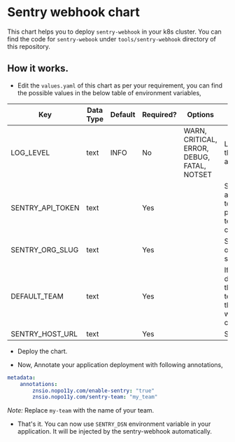# Sentry webhook chart

This chart helps you to deploy `sentry-webhook` in your k8s cluster. You can find the code for `sentry-webook` under `tools/sentry-webhook` directory of this repository.

## How it works.

* Edit the `values.yaml` of this chart as per your requirement, you can find the possible values in the below table of environment variables,

| Key              | Data Type | Default | Required? | Options                                     | Usage                                                                  |
|------------------|-----------|---------|-----------|---------------------------------------------|------------------------------------------------------------------------|
| LOG_LEVEL        | text      | INFO    | No        | WARN, CRITICAL, ERROR, DEBUG, FATAL, NOTSET | Loglevel of the application                                            |
| SENTRY_API_TOKEN | text      |         | Yes       |                                             | Sentry admin api token for project and team creation                   |
| SENTRY_ORG_SLUG  | text      |         | Yes       |                                             | Sentry organization slug                                               |
| DEFAULT_TEAM     | text      |         | Yes       |                                             | If no team defined then default team where the project will be created |
| SENTRY_HOST_URL  | text      |         | Yes       |                                             | Sentry url                                                             |


* Deploy the chart.

* Now, Annotate your application deployment with following annotations,
```yaml
metadata:
    annotations:
        znsio.nopo11y.com/enable-sentry: "true"
        znsio.nopo11y.com/sentry-team: "my_team"
```
*Note:* Replace `my-team` with the name of your team.

* That's it. You can now use `SENTRY_DSN` environment variable in your application. It will be injected by the sentry-webhook automatically.